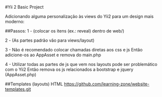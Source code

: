 #Yii 2 Basic Project 

Adicionando alguma personalização às views do Yii2 para um design mais moderno:

##Passos:
1 - (colocar os itens (ex.: reveal) dentro de web/)

2 - (As partes padrão vão para views/layout)

3 - Não é recomendado colocar chamadas diretas aos css e js
Então adicione-os ao AppAsset e remova do main.php

4 - Utilizar todas as partes de js que vem nos layouts pode ser problemático com o Yii2
Então remova os js relacionados a bootstrap e jquery (AppAsset.php)


##Templates (layouts)
HTML https://github.com/learning-zone/website-templates.git
